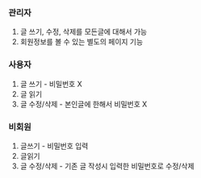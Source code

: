 ### 관리자
1. 글 쓰기, 수정, 삭제를 모든글에 대해서 가능
2. 회원정보를 볼 수 있는 별도의 페이지 기능

### 사용자
1. 글 쓰기 - 비밀번호 X
2. 글 읽기
3. 글 수정/삭제 - 본인글에 한해서 비밀번호 X

### 비회원
1. 글쓰기 - 비밀번호 입력
2. 글읽기
3. 글 수정/삭제 - 기존 글 작성시 입력한 비밀번호로 수정/삭제

